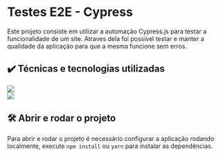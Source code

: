 # Testes E2E - Cypress
 
Este projeto consiste em utilizar a automação Cypress.js para testar a funcionalidade de um site. Atraves dela foi possivel testar e manter a qualidade da aplicação para que a mesma funcione sem erros.

## ✔️ Técnicas e tecnologias utilizadas

<img src="https://img.shields.io/badge/-Cypress-%23333?style=for-the-badge&logo=-cypress-&logoColor=white" target="_blank"></a>
<br>
<img src="https://img.shields.io/badge/-Javascript-%23FFD700?style=for-the-badge&logo=javascript&logoColor=white" target="_blank"></a>

## 🛠️ Abrir e rodar o projeto

Para abrir e rodar o projeto é necessário configurar a aplicação rodando localmente, execute `npm install` ou `yarn` para instalar as dependências.
